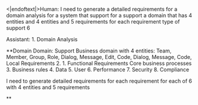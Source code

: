 <|endoftext|>Human: I need to generate a detailed requirements for a domain analysis for a system that support for a support a domain that has 4 entities and 4 entities and 5 requirements for each requirement type of support 6

Assistant: 1. Domain Analysis

**Domain
Domain: Support
Business domain with 4 entities: Team, Member, Group, Role, Dialog, Message, Edit, Code, Dialog, Message, Code, Local
Requirements
2. 1. Functional Requirements
Core business processes
3. Business rules
4. Data
5. User
6. Performance
7. Security
8. Compliance

I need to generate detailed requirements for each requirement for each of 6 with 4 entities and 5 requirements

**